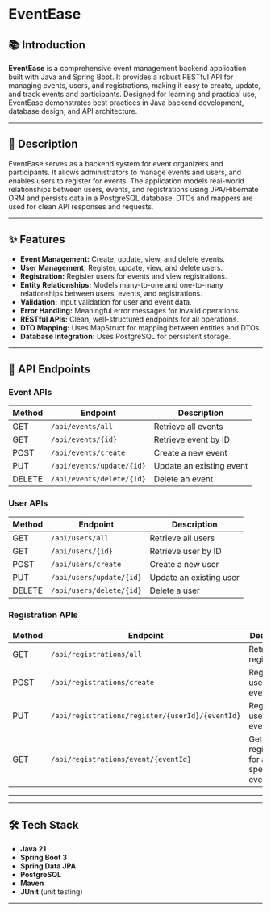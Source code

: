 # EventEase

## 📚 Introduction

**EventEase** is a comprehensive event management backend application built with Java and Spring Boot. It provides a robust RESTful API for managing events, users, and registrations, making it easy to create, update, and track events and participants. Designed for learning and practical use, EventEase demonstrates best practices in Java backend development, database design, and API architecture.

---

## 📝 Description

EventEase serves as a backend system for event organizers and participants. It allows administrators to manage events and users, and enables users to register for events. The application models real-world relationships between users, events, and registrations using JPA/Hibernate ORM and persists data in a PostgreSQL database. DTOs and mappers are used for clean API responses and requests.

---

## ✨ Features

- **Event Management:** Create, update, view, and delete events.
- **User Management:** Register, update, view, and delete users.
- **Registration:** Register users for events and view registrations.
- **Entity Relationships:** Models many-to-one and one-to-many relationships between users, events, and registrations.
- **Validation:** Input validation for user and event data.
- **Error Handling:** Meaningful error messages for invalid operations.
- **RESTful APIs:** Clean, well-structured endpoints for all operations.
- **DTO Mapping:** Uses MapStruct for mapping between entities and DTOs.
- **Database Integration:** Uses PostgreSQL for persistent storage.

---

## 🚀 API Endpoints

### Event APIs

| Method | Endpoint                  | Description                  |
|--------|---------------------------|------------------------------|
| GET    | `/api/events/all`         | Retrieve all events          |
| GET    | `/api/events/{id}`        | Retrieve event by ID         |
| POST   | `/api/events/create`      | Create a new event           |
| PUT    | `/api/events/update/{id}` | Update an existing event     |
| DELETE | `/api/events/delete/{id}` | Delete an event              |

### User APIs

| Method | Endpoint                  | Description                  |
|--------|---------------------------|------------------------------|
| GET    | `/api/users/all`          | Retrieve all users           |
| GET    | `/api/users/{id}`         | Retrieve user by ID          |
| POST   | `/api/users/create`       | Create a new user            |
| PUT    | `/api/users/update/{id}`  | Update an existing user      |
| DELETE | `/api/users/delete/{id}`  | Delete a user                |

### Registration APIs

| Method | Endpoint                                         | Description                           |
|--------|--------------------------------------------------|---------------------------------------|
| GET    | `/api/registrations/all`                         | Retrieve all registrations            |
| POST   | `/api/registrations/create`                      | Register a user for an event          |
| PUT    | `/api/registrations/register/{userId}/{eventId}` | Register user to event                |
| GET    | `/api/registrations/event/{eventId}`             | Get registration for a specific event |

---

---

## 🛠️ Tech Stack

- **Java 21**
- **Spring Boot 3**
- **Spring Data JPA**
- **PostgreSQL**
- **Maven**
- **JUnit** (unit testing)

---
